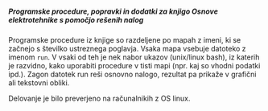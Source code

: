 ##### Programske procedure, popravki in dodatki za knjigo Osnove elektrotehnike s pomočjo rešenih nalog

Programske procedure iz knjige so razdeljene po mapah z imeni, 
ki se začnejo s številko ustreznega poglavja. Vsaka mapa vsebuje 
datoteko z imenom ``run``. V vsaki od teh je nek nabor ukazov 
(unix/linux bash), iz katerih je razvidno, kako uporabiti 
procedure v tisti mapi (npr. kaj so vhodni podatki ipd.). 
Zagon datotek run reši osnovno nalogo, rezultat pa prikaže 
v grafični ali tekstovni obliki. 

Delovanje je bilo preverjeno na računalnikih z OS linux.
